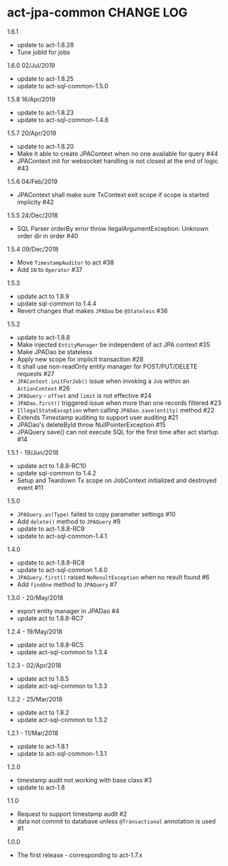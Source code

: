 # act-jpa-common CHANGE LOG

1.6.1
* update to act-1.8.28
* Tune jobId for jobs

1.6.0 02/Jul/2019
* update to act-1.8.25
* update to act-sql-common-1.5.0

1.5.8 16/Apr/2019
* update to act-1.8.23
* update to act-sql-common-1.4.6

1.5.7 20/Apr/2019
* update to act-1.8.20
* Make it able to create JPAContext when no one available for query #44
* JPAContext init for websocket handling is not closed at the end of logic #43

1.5.6 04/Feb/2019
* JPAContext shall make sure TxContext exit scope if scope is started implicity #42

1.5.5 24/Dec/2018
* SQL Parser orderBy error throw llegalArgumentException: Unknown order dir in order #40

1.5.4 09/Dec/2018
* Move `TimestampAuditor` to act #38
* Add `IN` to `Operator` #37

1.5.3
* update act to 1.8.9
* update sql-common to 1.4.4
* Revert changes that makes `JPADao` be `@Stateless` #36

1.5.2
* update to act-1.8.8
* Make injected `EntityManager` be independent of act JPA context #35
* Make JPADao be stateless
* Apply new scope for implicit transaction #28
* it shall use non-readOnly entity manager for POST/PUT/DELETE requests #27
* `JPAContext.initForJob()` issue when invoking a `Job` within an `ActionContext` #26
* `JPAQuery` - `offset` and `limit` is not effective #24
* `JPADao.first()` triggered issue when more than one records filtered #23
* `IllegalStateException` when calling `JPADao.save(entity)` method #22
* Extends Timestamp auditing to support user auditing #21
* JPADao's deleteById throw NullPointerException #15
* JPAQuery save() can not execute SQL for the first time after act startup #14

1.5.1 - 19/Jun/2018
* update act to 1.8.8-RC10
* update sql-common to 1.4.2
* Setup and Teardown Tx scope on JobContext initialized and destroyed event #11

1.5.0
* `JPAQuery.as(Type)` failed to copy parameter settings #10
* Add `delete()` method to `JPAQuery` #9
* update to act-1.8.8-RC9
* update to act-sql-common-1.4.1

1.4.0
* update to act-1.8.8-RC8
* update to act-sql-common 1.4.0
* `JPAQuery.first()` raised `NoResultException` when no result found #6
* Add `findOne` method to `JPAQuery` #7

1.3.0 - 20/May/2018
* export entity manager in JPADao #4
* update act to 1.8.8-RC7

1.2.4 - 19/May/2018
* update act to 1.8.8-RC5
* update act-sql-common to 1.3.4

1.2.3 - 02/Apr/2018
* update act to 1.8.5
* update act-sql-common to 1.3.3

1.2.2 - 25/Mar/2018
* update act to 1.8.2
* update act-sql-common to 1.3.2

1.2.1 - 11/Mar/2018
* update to act-1.8.1
* update to act-sql-common-1.3.1

1.2.0
* timestamp audit not working with base class #3
* update to act-1.8

1.1.0
* Request to support timestamp audit #2
* data not commit to database unless `@Transactional` annotation is used #1

1.0.0
* The first release - corresponding to act-1.7.x

